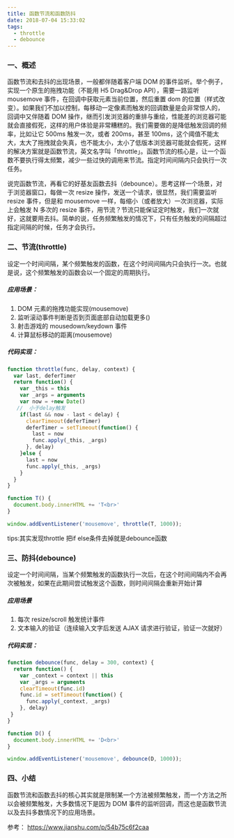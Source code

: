 ```yaml
---
title: 函数节流和函数防抖
date: 2018-07-04 15:33:02
tags:
  - throttle
  - debounce
---
```


### 一、概述
函数节流和去抖的出现场景，一般都伴随着客户端 DOM 的事件监听。举个例子，实现一个原生的拖拽功能（不能用 H5 Drag&Drop API），需要一路监听 mousemove 事件，在回调中获取元素当前位置，然后重置 dom 的位置（样式改变）。如果我们不加以控制，每移动一定像素而触发的回调数量是会非常惊人的，回调中又伴随着 DOM 操作，继而引发浏览器的重排与重绘，性能差的浏览器可能就会直接假死，这样的用户体验是非常糟糕的。我们需要做的是降低触发回调的频率，比如让它 500ms 触发一次，或者 200ms，甚至 100ms，这个阈值不能太大，太大了拖拽就会失真，也不能太小，太小了低版本浏览器可能就会假死，这样的解决方案就是函数节流，英文名字叫「throttle」。函数节流的核心是，让一个函数不要执行得太频繁，减少一些过快的调用来节流。指定时间间隔内只会执行一次任务。
<!-- more -->
说完函数节流，再看它的好基友函数去抖（debounce）。思考这样一个场景，对于浏览器窗口，每做一次 resize 操作，发送一个请求，很显然，我们需要监听 resize 事件，但是和 mousemove 一样，每缩小（或者放大）一次浏览器，实际上会触发 N 多次的 resize 事件，用节流？节流只能保证定时触发，我们一次就好，这就要用去抖。简单的说，任务频繁触发的情况下，只有任务触发的间隔超过指定间隔的时候，任务才会执行。

### 二、节流(throttle)

设定一个时间间隔，某个频繁触发的函数，在这个时间间隔内只会执行一次。也就是说，这个频繁触发的函数会以一个固定的周期执行。

##### 应用场景：
1. DOM 元素的拖拽功能实现(mousemove)
2. 监听滚动事件判断是否到页面底部自动加载更多()
3. 射击游戏的 mousedown/keydown 事件
4. 计算鼠标移动的距离(mousemove)

##### 代码实现：
```js
function throttle(func, delay, context) {
  var last, deferTimer
  return function() {
    var _this = this
    var _args = arguments
    var now = +new Date()
   //  小于delay触发
    if(last && now - last < delay) {
      clearTimeout(deferTimer)
      deferTimer = setTimeout(function() {
        last = now
        func.apply(_this, _args)
      }, delay)
    }else {
      last = now
      func.apply(_this, _args)
    }
  }
}

function T() {
  document.body.innerHTML += 'T<br>'
}

window.addEventListener('mousemove', throttle(T, 1000));
```

tips:其实发现throttle 把if else条件去掉就是debounce函数

### 三、防抖(debounce)
设定一个时间间隔，当某个频繁触发的函数执行一次后，在这个时间间隔内不会再次被触发，如果在此期间尝试触发这个函数，则时间间隔会重新开始计算

##### 应用场景
1. 每次 resize/scroll 触发统计事件
2. 文本输入的验证（连续输入文字后发送 AJAX 请求进行验证，验证一次就好）


##### 代码实现：
```js
function debounce(func, delay = 300, context) {
  return function() {
    var _context = context || this
    var _args = arguments
    clearTimeout(func.id)
    func.id = setTimeout(function() {
      func.apply(_context, _args)
    }, delay)
 }
}

function D() {
  document.body.innerHTML += 'D<br>'
}

window.addEventListener('mousemove', debounce(D, 1000));

```


### 四、小结
函数节流和函数去抖的核心其实就是限制某一个方法被频繁触发，而一个方法之所以会被频繁触发，大多数情况下是因为 DOM 事件的监听回调，而这也是函数节流以及去抖多数情况下的应用场景。

参考： https://www.jianshu.com/p/54b75c6f2caa